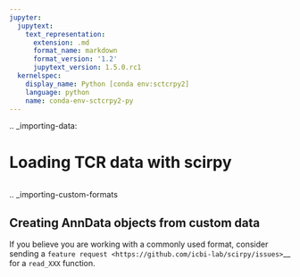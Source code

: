 ```yaml
---
jupyter:
  jupytext:
    text_representation:
      extension: .md
      format_name: markdown
      format_version: '1.2'
      jupytext_version: 1.5.0.rc1
  kernelspec:
    display_name: Python [conda env:sctcrpy2]
    language: python
    name: conda-env-sctcrpy2-py
---
```


<!-- #raw raw_mimetype="text/restructuredtext" -->
.. _importing-data:

Loading TCR data with scirpy
============================
<!-- #endraw -->

```python

```

<!-- #raw raw_mimetype="text/restructuredtext" -->
.. _importing-custom-formats

Creating AnnData objects from custom data
-----------------------------------------

If you believe you are working with a commonly used format, consider sending a `feature request <https://github.com/icbi-lab/scirpy/issues>`__
for a `read_XXX` function. 
<!-- #endraw -->
